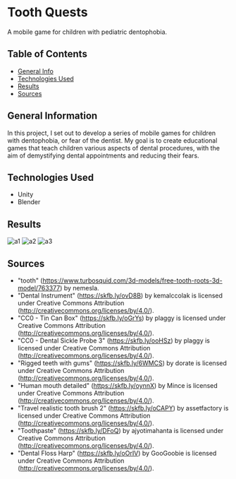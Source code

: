 # Tooth Quests
A mobile game for children with pediatric dentophobia.

## Table of Contents
* [General Info](#general-information)
* [Technologies Used](#technologies-used)
* [Results](#results)
* [Sources](#sources)


## General Information
In this project, I set out to develop a series of mobile games for children with dentophobia, or fear of the dentist. My goal is to create educational games that teach children various aspects of dental procedures, with the aim of demystifying dental appointments and reducing their fears.

## Technologies Used
- Unity
- Blender


## Results
![a1](https://user-images.githubusercontent.com/65070564/229372712-5fb28780-64e2-4e29-94f7-cf20e121231e.jpg)
![a2](https://user-images.githubusercontent.com/65070564/229372715-4976007d-e134-44fd-8980-d1a7ab4166a2.jpg)
![a3](https://user-images.githubusercontent.com/65070564/229372717-ba6a37db-f2ed-4324-afdd-fd9befaef7c5.jpg)

## Sources
- "tooth" (https://www.turbosquid.com/3d-models/free-tooth-roots-3d-model/763377) by nemesla.
- "Dental Instrument" (https://skfb.ly/ovD8B) by kemalccolak is licensed under Creative Commons Attribution (http://creativecommons.org/licenses/by/4.0/).
- "CC0 - Tin Can Box" (https://skfb.ly/oGrYs) by plaggy is licensed under Creative Commons Attribution (http://creativecommons.org/licenses/by/4.0/).
- "CC0 - Dental Sickle Probe 3" (https://skfb.ly/ooHSz) by plaggy is licensed under Creative Commons Attribution (http://creativecommons.org/licenses/by/4.0/).
- "Rigged teeth with gums" (https://skfb.ly/6WMCS) by dorate is licensed under Creative Commons Attribution (http://creativecommons.org/licenses/by/4.0/).
- "Human mouth detailed" (https://skfb.ly/oynnX) by Mince is licensed under Creative Commons Attribution (http://creativecommons.org/licenses/by/4.0/).
- "Travel realistic tooth brush 2" (https://skfb.ly/oCAPY) by assetfactory is licensed under Creative Commons Attribution (http://creativecommons.org/licenses/by/4.0/).
- "Toothpaste" (https://skfb.ly/DFoQ) by ajyotimahanta is licensed under Creative Commons Attribution (http://creativecommons.org/licenses/by/4.0/).
- "Dental Floss Harp" (https://skfb.ly/oOrIV) by GooGoobie is licensed under Creative Commons Attribution (http://creativecommons.org/licenses/by/4.0/).
